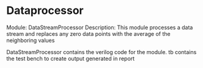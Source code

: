 # Dataprocessor

Module: DataStreamProcessor
Description:  This module processes a data stream and replaces
              any zero data points with the average of the
              neighboring values

DataStreamProcessor contains the verilog code for the module.
tb contains the test bench to create output generated in report
